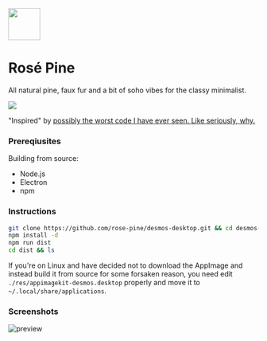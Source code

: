 <img src="https://github.com/rose-pine/rose-pine-theme/blob/master/assets/icon.png" width="64" />

# Rosé Pine

All natural pine, faux fur and a bit of soho vibes for the classy minimalist.

[![](https://img.shields.io/badge/Rosé%20Pine%20Theme-191724)](https://github.com/rose-pine/rose-pine-theme)

"Inspired" by [possibly the worst code I have ever seen. Like seriously, why.](https://github.com/DingShizhe/Desmos-Desktop)

### Prereqiusites

Building from source:

 - Node.js
 - Electron
 - npm

### Instructions

```sh
git clone https://github.com/rose-pine/desmos-desktop.git && cd desmos-desktop
npm install -d
npm run dist
cd dist && ls 
```

If you're on Linux and have decided not to download the AppImage and instead build it from source for some forsaken reason, you need edit `./res/appimagekit-desmos.desktop` properly and move it to `~/.local/share/applications`.


### Screenshots

![preview](https://i.imgur.com/ui3AKxn.png)
